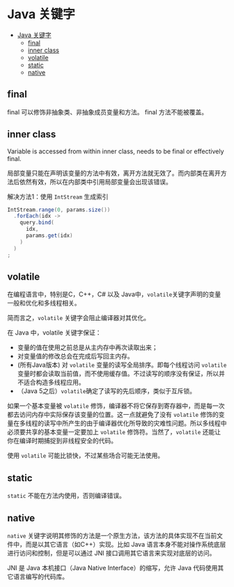 # Java 关键字
- [Java 关键字](#java-关键字)
  - [final](#final)
  - [inner class](#inner-class)
  - [volatile](#volatile)
  - [static](#static)
  - [native](#native)

## final

final 可以修饰非抽象类、非抽象成员变量和方法。
final 方法不能被覆盖。

## inner class
Variable is accessed from within inner class, needs to be final or effectively final.

局部变量只能在声明该变量的方法中有效，离开方法就无效了。而内部类在离开方法后依然有效，所以在内部类中引用局部变量会出现该错误。

解决方法1：使用 `IntStream` 生成索引
```java
IntStream.range(0, params.size())
  .forEach(idx ->
    query.bind(
      idx,
      params.get(idx)
    )
  )
;
```

## volatile

在编程语言中，特别是C，C++，C# 以及 Java中，`volatile`关键字声明的变量一般和优化和多线程相关。

简而言之，`volatile` 关键字会阻止编译器对其优化。

在 Java 中，volatile 关键字保证：
- 变量的值在使用之前总是从主内存中再次读取出来；
- 对变量值的修改总会在完成后写回主内存。
- (所有Java版本) 对 `volatile` 变量的读写全局排序。即每个线程访问 `volatile` 变量时都会读取当前值，而不使用缓存值。不过读写的顺序没有保证，所以并不适合构造多线程应用。
- （Java 5之后）`volatile`确定了读写的先后顺序，类似于互斥锁。

如果一个基本变量被 `volatile` 修饰，编译器不将它保存到寄存器中，而是每一次都去访问内存中实际保存该变量的位置。这一点就避免了没有 `volatile` 修饰的变量在多线程的读写中所产生的由于编译器优化所导致的灾难性问题。所以多线程中必须要共享的基本变量一定要加上 `volatile` 修饰符。当然了，`volatile` 还能让你在编译时期捕捉到非线程安全的代码。

使用 `volatile` 可能比锁快，不过某些场合可能无法使用。

## static

`static` 不能在方法内使用，否则编译错误。

## native

`native` 关键字说明其修饰的方法是一个原生方法，该方法的具体实现不在当前文件中，而是以其它语言（如C++）实现。比如 Java 语言本身不能对操作系统底层进行访问和控制，但是可以通过 JNI 接口调用其它语言来实现对底层的访问。

JNI 是 Java 本机接口（Java Native Interface）的缩写，允许 Java 代码使用其它语言编写的代码库。

